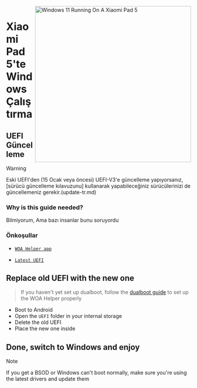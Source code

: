 <img align="right" src="https://raw.githubusercontent.com/erdilS/Port-Windows-11-Xiaomi-Pad-5/main/nabu.png" width="425" alt="Windows 11 Running On A Xiaomi Pad 5">

# Xiaomi Pad 5'te Windows Çalıştırma

## UEFI Güncelleme
> [!Warning]
> Eski UEFI'den (15 Ocak veya öncesi) UEFI-V3'e güncelleme yapıyorsanız, [sürücü güncelleme kılavuzunu] kullanarak yapabileceğiniz sürücülerinizi de güncellemeniz gerekir.(update-tr.md)

### Why is this guide needed?

Bilmiyorum, Ama bazı insanlar bunu soruyordu 

### Önkoşullar
- [```WOA Helper app```](https://github.com/erdilS/Port-Windows-11-Xiaomi-Pad-5/releases/download/dualboot/woahelper.apk)
  
- [```Latest UEFI```](https://github.com/erdilS/Port-Windows-11-Xiaomi-Pad-5/releases/download/UEFI/uefi-v3.img)

## Replace old UEFI with the new one
> If you haven't yet set up dualboot, follow the [dualboot guide](/guide/English/dualboot-en.md) to set up the WOA Helper properly
- Boot to Android
- Open the `UEFI` folder in your internal storage
- Delete the old UEFI
- Place the new one inside

## Done, switch to Windows and enjoy 

> [!NOTE]
>  If you get a BSOD or Windows can't boot normally, make sure you're using the latest drivers and update them 
